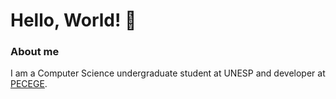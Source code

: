 # Hello, World! 👋

### About me
I am a Computer Science undergraduate student at UNESP and developer at [PECEGE](https://pecege.com/).
